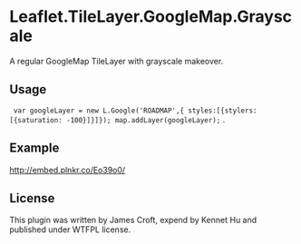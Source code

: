 # Leaflet.TileLayer.GoogleMap.Grayscale

A regular GoogleMap TileLayer with grayscale makeover.

## Usage

` var googleLayer = new L.Google('ROADMAP',{ styles:[{stylers: [{saturation: -100}]}]});
        map.addLayer(googleLayer);` .

## Example

http://embed.plnkr.co/Eo39o0/

## License

This plugin was written by James Croft, expend by Kennet Hu and published under WTFPL license.

